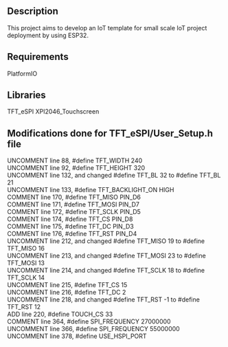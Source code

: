 ## Description
This project aims to develop an IoT template for small scale IoT project deployment by using ESP32.

## Requirements
PlatformIO

## Libraries
TFT_eSPI
XPI2046_Touchscreen

## Modifications done for TFT_eSPI/User_Setup.h file

UNCOMMENT line 88, #define TFT_WIDTH 240 <br />
UNCOMMENT line 92, #define TFT_HEIGHT 320 <br />
UNCOMMENT line 132, and changed #define TFT_BL 32 to #define TFT_BL 21 <br />
UNCOMMENT line 133, #define TFT_BACKLIGHT_ON HIGH <br />
COMMENT line 170, #define TFT_MISO PIN_D6 <br />
COMMENT line 171, #define TFT_MOSI PIN_D7 <br />
COMMENT line 172, #define TFT_SCLK PIN_D5 <br />
COMMENT line 174, #define TFT_CS PIN_D8 <br />
COMMENT line 175, #define TFT_DC PIN_D3 <br />
COMMENT line 176, #define TFT_RST PIN_D4 <br />
UNCOMMENT line 212, and changed #define TFT_MISO 19 to #define TFT_MISO 16 <br />
UNCOMMENT line 213, and changed #define TFT_MOSI 23 to #define TFT_MOSI 13 <br />
UNCOMMENT line 214, and changed #define TFT_SCLK 18 to #define TFT_SCLK 14 <br />
UNCOMMENT line 215, #define TFT_CS 15 <br />
UNCOMMENT line 216, #define TFT_DC 2 <br />
UNCOMMENT line 218, and changed #define TFT_RST -1 to #define TFT_RST 12 <br />
ADD line 220, #define TOUCH_CS 33 <br />
COMMENT line 364, #define SPI_FREQUENCY 27000000 <br />
UNCOMMENT line 366, #define SPI_FREQUENCY 55000000 <br />
UNCOMMENT line 378, #define USE_HSPI_PORT